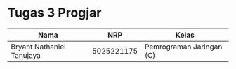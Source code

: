 # Tugas 3 Progjar
| Nama           | NRP        | Kelas     |
| ---            | ---        | ----------|
| Bryant Nathaniel Tanujaya | 5025221175 | Pemrograman Jaringan (C)|
